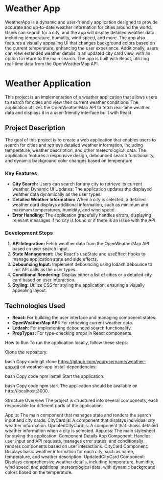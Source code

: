 # Weather App

WeatherApp is a dynamic and user-friendly application designed to provide accurate and up-to-date weather information for cities around the world. Users can search for a city, and the app will display detailed weather data including temperature, humidity, wind speed, and more. The app also features a visually appealing UI that changes background colors based on the current temperature, enhancing the user experience. Additionally, users can view extended weather details in an updated city card view, with an option to return to the main search. The app is built with React, utilizing real-time data from the OpenWeatherMap API.


# Weather Application
This project is an implementation of a weather application that allows users to search for cities and view their current weather conditions. The application utilizes the OpenWeatherMap API to fetch real-time weather data and displays it in a user-friendly interface built with React.

## Project Description
The goal of this project is to create a web application that enables users to search for cities and retrieve detailed weather information, including temperature, weather description, and other meteorological data. The application features a responsive design, debounced search functionality, and dynamic background color changes based on temperature.

### Key Features
- **City Search:** Users can search for any city to retrieve its current weather.
Dynamic UI Updates: The application updates the displayed weather data dynamically as the user types.
- **Detailed Weather Information:** When a city is selected, a detailed weather card displays additional information, such as minimum and maximum temperatures, humidity, and wind speed.
- **Error Handling:** The application gracefully handles errors, displaying relevant messages if no city is found or if there is an issue with the API.
  
### Development Steps
1. **API Integration:** Fetch weather data from the OpenWeatherMap API based on user search input.
2. **State Management:** Use React's useState and useEffect hooks to manage application state and side effects.
3. **Debouncing Input:** Implement debouncing using lodash.debounce to limit API calls as the user types.
4. **Conditional Rendering:** Display either a list of cities or a detailed city card based on user interaction.
5. **Styling:** Utilize CSS for styling the application, ensuring a visually appealing layout.
   
## Technologies Used
- **React:** For building the user interface and managing component states.
- **OpenWeatherMap API:** For retrieving current weather data.
- **Lodash:** For implementing debounced search functionality.
- **PropTypes:** For type-checking props in React components.
  
How to Run
To run the application locally, follow these steps:

Clone the repository:

bash
Copy code
git clone https://github.com/yourusername/weather-app.git
cd weather-app
Install dependencies:

bash
Copy code
npm install
Start the application:

bash
Copy code
npm start
The application should be available on http://localhost:3000.

Structure Overview
The project is structured into several components, each responsible for different parts of the application:

App.js: The main component that manages state and renders the search input and city cards.
CityCard.js: A component that displays individual city weather information.
UpdatedCityCard.js: A component that shows detailed weather information when a city is selected.
App.css: The main stylesheet for styling the application.
Component Details
App Component: Handles user input and API requests, manages error states, and conditionally renders components based on user interactions.
CityCard Component: Displays basic weather information for each city, such as name, temperature, and weather description.
UpdatedCityCard Component: Displays comprehensive weather details, including temperature, humidity, wind speed, and additional meteorological data, with dynamic background colors based on the temperature.

